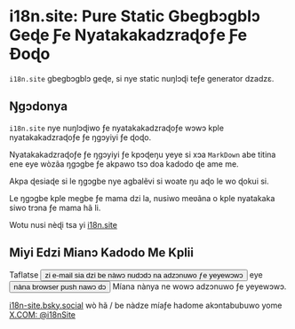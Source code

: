 # i18n.site: Pure Static Gbegbɔgblɔ Geɖe Ƒe Nyatakakadzraɖoƒe Ƒe Ɖoɖo

`i18n.site` gbegbɔgblɔ geɖe, si nye static nuŋlɔɖi teƒe generator dzadzɛ.

## Ŋgɔdonya

`i18n.site` nye nuŋlɔɖiwo ƒe nyatakakadzraɖoƒe wɔwɔ kple nyatakakadzraɖoƒe ƒe ŋgɔyiyi ƒe ɖoɖo.

Nyatakakadzraɖoƒe ƒe ŋgɔyiyi ƒe kpɔɖeŋu yeye si xɔa `MarkDown` abe titina ene eye wòzãa ŋgɔgbe ƒe akpawo tsɔ doa kadodo ɖe ame me.

Akpa ɖesiaɖe si le ŋgɔgbe nye agbalẽvi si woate ŋu aɖo le wo ɖokui si.

Le ŋgɔgbe kple megbe ƒe mama dzi la, nusiwo meʋãna o kple nyatakaka siwo trɔna ƒe mama hã li.

Wotu nusi nèɖi tsa yi [i18n.site](/)

## Miyi Edzi Mianɔ Kadodo Me Kplii

Taflatse <button onclick="mailsub()">zi e-mail sia dzi be nàwɔ nudɔdɔ na adzɔnuwo ƒe yeyewɔwɔ</button> eye <button onclick="webpush()">nàna browser push nawɔ dɔ</button> Míana nànya ne wowɔ adzɔnuwo ƒe yeyewɔwɔ.

[i18n-site.bsky.social](https://bsky.app/profile/i18n-site.bsky.social) wò hã / be nàdze míaƒe hadome akɔntabubuwo yome [X.COM: @i18nSite](https://x.com/i18nSite)